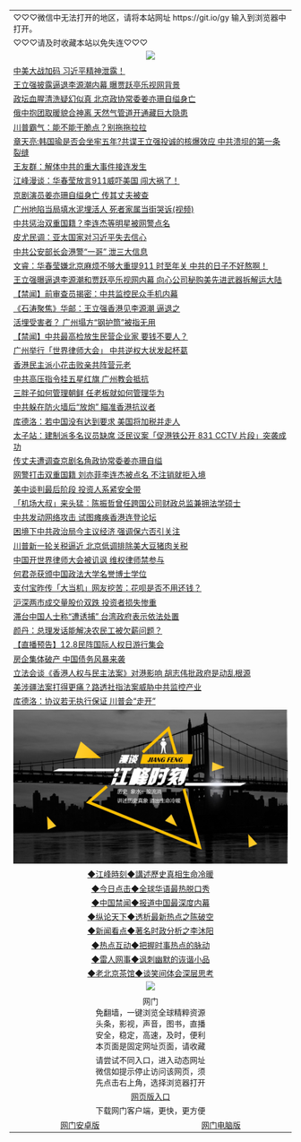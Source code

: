  <table>
<tr>
<td colspan="2" align=left>
♡♡♡微信中无法打开的地区，请将本站网址 https://git.io/gy 输入到浏览器中打开。 
 </td>
</tr>
 <tr>
 <td colspan="2" align=left>
♡♡♡请及时收藏本站以免失连♡♡♡
</td>
 </tr>
  <tr>
    <td colspan="2" align=center><img src="https://cdn.jsdelivr.net/gh/gyoupiodf/im1/%E7%BD%91%E9%97%A8%E6%96%B0%E9%97%BB1.jpg"></td>
 </tr>
<tr><td colspan="2" align="left"><a href="https://xball.casa/oo.aspx?name=c1103925&key=eqxowaguscvmxdgc&from=gy">中美大战加码 习近平精神泄露！</a></td></tr>
<tr><td colspan="2" align="left"><a href="https://xball.casa/oo.aspx?name=c1103939&key=eqxowaguscvmxdgc&from=gy">王立强披露逼退李源潮内幕 曝贾跃亭乐视网背景</a></td></tr>
<tr><td colspan="2" align="left"><a href="https://xball.casa/oo.aspx?name=c1103966&key=eqxowaguscvmxdgc&from=gy">政坛血腥清洗疑幻似真 北京政协常委姜亦珊自缢身亡</a></td></tr>
<tr><td colspan="2" align="left"><a href="https://xball.casa/oo.aspx?name=c1103969&key=eqxowaguscvmxdgc&from=gy">俄中抱团取暖貌合神离 天然气管道开通藏巨大隐患</a></td></tr>
<tr><td colspan="2" align="left"><a href="https://xball.casa/oo.aspx?name=c1103945&key=eqxowaguscvmxdgc&from=gy">川普霸气：能不能干脆点？别拖拖拉拉</a></td></tr>
<tr><td colspan="2" align="left"><a href="https://xball.casa/oo.aspx?name=c1103967&key=eqxowaguscvmxdgc&from=gy">章天亮:韩国瑜是否会坐牢五年?共谍王立强投诚的核爆效应 中共溃坝的第一条裂缝</a></td></tr>
<tr><td colspan="2" align="left"><a href="https://xball.casa/oo.aspx?name=c1103913&key=eqxowaguscvmxdgc&from=gy">王友群：解体中共的重大事件接连发生</a></td></tr>
<tr><td colspan="2" align="left"><a href="https://xball.casa/oo.aspx?name=c1103934&key=eqxowaguscvmxdgc&from=gy">江峰漫谈：华春莹放言911威吓美国 闯大祸了！</a></td></tr>
<tr><td colspan="2" align="left"><a href="https://xball.casa/oo.aspx?name=c1103887&key=eqxowaguscvmxdgc&from=gy">京剧演员姜亦珊自缢身亡 传其丈夫被查</a></td></tr>
<tr><td colspan="2" align="left"><a href="https://xball.casa/oo.aspx?name=c1103891&key=eqxowaguscvmxdgc&from=gy">广州地陷当局填水泥埋活人 死者家属当街哭诉(视频)</a></td></tr>
<tr><td colspan="2" align="left"><a href="https://xball.casa/oo.aspx?name=c1103952&key=eqxowaguscvmxdgc&from=gy">中共惩治双重国籍？李连杰等明星被网警点名</a></td></tr>
<tr><td colspan="2" align="left"><a href="https://xball.casa/oo.aspx?name=c1103978&key=eqxowaguscvmxdgc&from=gy">皮尤民调：亚太国家对习近平失去信心</a></td></tr>
<tr><td colspan="2" align="left"><a href="https://xball.casa/oo.aspx?name=c1103953&key=eqxowaguscvmxdgc&from=gy">中共公安部长会港警“一哥” 泄三大信息</a></td></tr>
<tr><td colspan="2" align="left"><a href="https://xball.casa/oo.aspx?name=c1103933&key=eqxowaguscvmxdgc&from=gy">文睿：华春莹嫌北京麻烦不够大重提911 时至年关 中共的日子不好熬啊！</a></td></tr>
<tr><td colspan="2" align="left"><a href="https://xball.casa/oo.aspx?name=c1103957&key=eqxowaguscvmxdgc&from=gy">王立强曝逼退李源潮和贾跃亭乐视网内幕 向心公司秘购美先进武器拆解运大陆</a></td></tr>
<tr><td colspan="2" align="left"><a href="https://xball.casa/oo.aspx?name=c1103955&key=eqxowaguscvmxdgc&from=gy">【禁闻】前审查员揭密：中共监控民众手机内幕</a></td></tr>
<tr><td colspan="2" align="left"><a href="https://xball.casa/oo.aspx?name=c1103941&key=eqxowaguscvmxdgc&from=gy">《石涛聚焦》华邮：王立强香港见李源潮 逼退之</a></td></tr>
<tr><td colspan="2" align="left"><a href="https://xball.casa/oo.aspx?name=c1103997&key=eqxowaguscvmxdgc&from=gy">活埋受害者？ 广州塌方“钢护筒”被指无用</a></td></tr>
<tr><td colspan="2" align="left"><a href="https://xball.casa/oo.aspx?name=c1103972&key=eqxowaguscvmxdgc&from=gy">【禁闻】中共最高检放生民营企业家 要钱不要人？</a></td></tr>
<tr><td colspan="2" align="left"><a href="https://xball.casa/oo.aspx?name=c1103985&key=eqxowaguscvmxdgc&from=gy">广州举行「世界律师大会」 中共逆权大状发起杯葛</a></td></tr>
<tr><td colspan="2" align="left"><a href="https://xball.casa/oo.aspx?name=c1103980&key=eqxowaguscvmxdgc&from=gy">香港民主派小花击败亲共阵营元老</a></td></tr>
<tr><td colspan="2" align="left"><a href="https://xball.casa/oo.aspx?name=c1103975&key=eqxowaguscvmxdgc&from=gy">中共高压指令挂五星红旗 广州教会抵抗</a></td></tr>
<tr><td colspan="2" align="left"><a href="https://xball.casa/oo.aspx?name=c1104005&key=eqxowaguscvmxdgc&from=gy">三胖子如何管理朝鲜 任老板就如何管理华为</a></td></tr>
<tr><td colspan="2" align="left"><a href="https://xball.casa/oo.aspx?name=c1103996&key=eqxowaguscvmxdgc&from=gy">中共躲在防火墙后“放炮” 瞄准香港抗议者</a></td></tr>
<tr><td colspan="2" align="left"><a href="https://xball.casa/oo.aspx?name=c1103895&key=eqxowaguscvmxdgc&from=gy">库德洛：若中国没有达到要求 美国将加税并走人</a></td></tr>
<tr><td colspan="2" align="left"><a href="https://xball.casa/oo.aspx?name=c1103961&key=eqxowaguscvmxdgc&from=gy">太子站：建制派多名议员缺席 泛民议案「促港铁公开 831 CCTV 片段」突袭成功</a></td></tr>
<tr><td colspan="2" align="left"><a href="https://xball.casa/oo.aspx?name=c1103924&key=eqxowaguscvmxdgc&from=gy">传丈夫遭调查京剧名角政协常委姜亦珊自缢</a></td></tr>
<tr><td colspan="2" align="left"><a href="https://xball.casa/oo.aspx?name=c1103944&key=eqxowaguscvmxdgc&from=gy">网警打击双重国籍 刘亦菲李连杰被点名 不注销就拒入境</a></td></tr>
<tr><td colspan="2" align="left"><a href="https://xball.casa/oo.aspx?name=c1103958&key=eqxowaguscvmxdgc&from=gy">美中谈判最后阶段 投资人系紧安全带</a></td></tr>
<tr><td colspan="2" align="left"><a href="https://xball.casa/oo.aspx?name=c1103982&key=eqxowaguscvmxdgc&from=gy">「机场大叔」来头猛︰陈振哲曾任跨国公司财政总监兼拥法学硕士</a></td></tr>
<tr><td colspan="2" align="left"><a href="https://xball.casa/oo.aspx?name=c1103910&key=eqxowaguscvmxdgc&from=gy">中共发动网络攻击 试图瘫痪香港连登论坛</a></td></tr>
<tr><td colspan="2" align="left"><a href="https://xball.casa/oo.aspx?name=c1103923&key=eqxowaguscvmxdgc&from=gy">困境下中共政治局今主议经济 强调保六否引关注</a></td></tr>
<tr><td colspan="2" align="left"><a href="https://xball.casa/oo.aspx?name=c1103914&key=eqxowaguscvmxdgc&from=gy">川普新一轮关税逼近 北京低调排除美大豆猪肉关税</a></td></tr>
<tr><td colspan="2" align="left"><a href="https://xball.casa/oo.aspx?name=c1103889&key=eqxowaguscvmxdgc&from=gy">中国开世界律师大会被讥讽 维权律师禁参与</a></td></tr>
<tr><td colspan="2" align="left"><a href="https://xball.casa/oo.aspx?name=c1103963&key=eqxowaguscvmxdgc&from=gy">何君尧获颁中国政法大学名誉博士学位</a></td></tr>
<tr><td colspan="2" align="left"><a href="https://xball.casa/oo.aspx?name=c1103907&key=eqxowaguscvmxdgc&from=gy">支付宝昨传「大当机」网友挖苦：花呗是否不用还钱？</a></td></tr>
<tr><td colspan="2" align="left"><a href="https://xball.casa/oo.aspx?name=c1103936&key=eqxowaguscvmxdgc&from=gy">沪深两市成交量股价双跌 投资者损失惨重</a></td></tr>
<tr><td colspan="2" align="left"><a href="https://xball.casa/oo.aspx?name=c1103947&key=eqxowaguscvmxdgc&from=gy">滞台中国人士称“遭诱捕” 台湾政府表示依法处置</a></td></tr>
<tr><td colspan="2" align="left"><a href="https://xball.casa/oo.aspx?name=c1103929&key=eqxowaguscvmxdgc&from=gy">颜丹：总理发话能解决农民工被欠薪问题？</a></td></tr>
<tr><td colspan="2" align="left"><a href="https://xball.casa/oo.aspx?name=c1103968&key=eqxowaguscvmxdgc&from=gy">【直播预告】12.8民阵国际人权日游行集会</a></td></tr>
<tr><td colspan="2" align="left"><a href="https://xball.casa/oo.aspx?name=c1103919&key=eqxowaguscvmxdgc&from=gy">房企集体破产 中国债务风暴来袭</a></td></tr>
<tr><td colspan="2" align="left"><a href="https://xball.casa/oo.aspx?name=c1103981&key=eqxowaguscvmxdgc&from=gy">立法会谈《香港人权与民主法案》对港影响 胡志伟批政府是动乱根源</a></td></tr>
<tr><td colspan="2" align="left"><a href="https://xball.casa/oo.aspx?name=c1103922&key=eqxowaguscvmxdgc&from=gy">美涉疆法案打得更痛？路透社指法案威胁中共监控产业</a></td></tr>
<tr><td colspan="2" align="left"><a href="https://xball.casa/oo.aspx?name=c1103905&key=eqxowaguscvmxdgc&from=gy">库德洛：协议若无执行保证 川普会“走开”</a></td></tr>


 <tr>
   <td colspan="2" align=center><img src="https://github.com/gyoupiodf/im1/blob/master/jf-1.jpg"></td>
  </tr>
   <tr>
   <td colspan="2" align=center> 
<a href="https://xball.casa/oo.aspx?name=c922850&key=eqxowaguscvmxdgc&from=gy&tag=9877">◆江峰時刻◆講述歷史真相生命冷暖</a><br/>
    </td>
  </tr>
   <tr>
   <td colspan="2" align=center> 
<a href="https://xball.casa/oo.aspx?name=c816850&key=eqxowaguscvmxdgc&from=gy&tag=9877">◆今日点击◆全球华语最热脱口秀</a><br/>
    </td>
  </tr>
  <tr>
  <td colspan="2" align=center>
<a href="https://xball.casa/oo.aspx?name=c816860&key=eqxowaguscvmxdgc&from=gy&tag=99733110">◆中国禁闻◆报道中国最深度内幕</a><br/>
   </tr>
  <tr>
     <td colspan="2" align=center>
<a href="https://xball.casa/oo.aspx?name=c816855&key=eqxowaguscvmxdgc&from=gy&tag=997110">◆纵论天下◆透析最新热点之陈破空</a><br/>
   </tr>
   <tr>
      <td colspan="2" align=center>
<a href="https://xball.casa/oo.aspx?name=c838308&key=eqxowaguscvmxdgc&from=gy&tag=9973110">◆新闻看点◆著名时政分析之李沐阳</a><br/>
   </tr>
   <tr>
     <td colspan="2" align=center>
<a href="https://xball.casa/oo.aspx?name=c816852&key=eqxowaguscvmxdgc&from=gy&tag=9733110">◆热点互动◆把握时事热点的脉动</a><br/>
   </tr>
   <tr>
      <td colspan="2" align=center>
<a href="https://xball.casa/oo.aspx?name=c816694&key=eqxowaguscvmxdgc&from=gy&tag=93310">◆雷人网事◆讽刺幽默的诙谐小品</a><br/>
   </tr>
   <tr>
    <td colspan="2" align=center>
<a href="https://xball.casa/oo.aspx?name=c816650&key=eqxowaguscvmxdgc&from=gy&tag=9973110">◆老北京茶馆◆谈笑间体会深层思考</a><br/>
   </tr>
 <tr>
    <td colspan="2" align="center"><img src="https://gitlab.com/ogate2/up/raw/master/_/oGate65.jpg"/></td>
  </tr>
  <tr>
    <td colspan="2" align="center">网门<br/>免翻墙，一键浏览全球精粹资源<br/>头条，影视，声音，图书，直播<br/>安全，稳定，高速，及时，便利<br/>本页面是固定网址页面，请收藏</td>
  <tr>
  <tr>
    <td colspan="2" align="center">请尝试不同入口，进入动态网址<br/>微信如提示停止访问该网页，须<br/>先点击右上角，选择浏览器打开</td>
  <tr>
  <tr>
    <td colspan="2" align="center"><a href="https://cdn.statically.io/gh/otiny/up/master/show001.htm">网页版入口</a></td>
  </tr>
  <tr>
    <td colspan="2" align="center">下载网门客户端，更快，更方便</td>
  <tr>
  <tr>
    <td align="center"><a href="https://raw.githubusercontent.com/opipe/up/master/oGatea.apk">网门安卓版</a></td>
    <td align="center"><a href="https://raw.githubusercontent.com/opipe/up/master/oGate.zip">网门电脑版</a></td>
  </tr>
</table>


